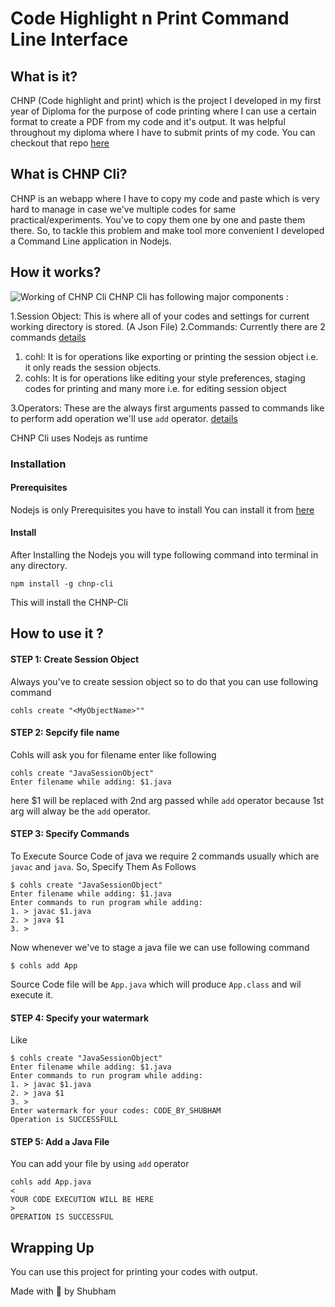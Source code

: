 # Code Highlight n Print Command Line Interface

## What is it?
CHNP (Code highlight and print) which is the project I developed in my first year of Diploma for the purpose of code printing where I can use a certain format to create a PDF from my code and it's output.
It was helpful throughout my diploma where I have to submit prints of my code.
You can checkout that repo [here](https://github.com/SGI-CAPP-AT2/code-highlight-n-print)

## What is CHNP Cli?
CHNP is an webapp where I have to copy my code and paste which is very hard to manage in case we've multiple codes for same practical/experiments.
You've to copy them one by one and paste them there.
So, to tackle this problem and make tool more convenient I developed a Command Line application in Nodejs.

## How it works?

![Working of CHNP Cli](https://dev-to-uploads.s3.amazonaws.com/uploads/articles/vjxgkayixv1c95i9itbi.jpg)
CHNP Cli has following major components :

1.Session Object: This is where all of your codes and settings for current working directory is stored. (A Json File)
2.Commands: Currently there are 2 commands [details](https://sgi-capp-at2.github.io/chnp-cli/help/commands.html)
 1. cohl: It is for operations like exporting or printing the session object i.e. it only reads the session objects.
 2. cohls: It is for operations like editing your style preferences, staging codes for printing and many more i.e. for editing session object
 
3.Operators: These are the always first arguments passed to commands like to perform add operation we'll use `add` operator. [details](https://sgi-capp-at2.github.io/chnp-cli/help/operators.html)

CHNP Cli uses Nodejs as runtime 
### Installation 
#### Prerequisites
Nodejs is only Prerequisites you have to install
You can install it from [here](https://nodejs.org/en)
#### Install
After Installing the Nodejs you will type following command into terminal in any directory.
```
npm install -g chnp-cli
```
This will install the CHNP-Cli 

## How to use it ?
#### STEP 1: Create Session Object
Always you've to create session object so to do that you can use following command
```
cohls create "<MyObjectName>""
```
#### STEP 2: Sepcify file name
Cohls will ask you for filename enter like following
```
cohls create "JavaSessionObject"
Enter filename while adding: $1.java
```
here $1 will be replaced with 2nd arg passed while `add` operator because 1st arg will alway be the `add` operator.
#### STEP 3: Specify Commands
To Execute Source Code of java we require 2 commands usually which are `javac` and `java`.
So, Specify Them As Follows
```
$ cohls create "JavaSessionObject"
Enter filename while adding: $1.java
Enter commands to run program while adding: 
1. > javac $1.java
2. > java $1
3. > 

```
Now whenever we've to stage a java file we can use following command
```
$ cohls add App
```
Source Code file will be `App.java` which will produce `App.class` and wil execute it.
#### STEP 4: Specify your watermark
Like
```
$ cohls create "JavaSessionObject"
Enter filename while adding: $1.java
Enter commands to run program while adding: 
1. > javac $1.java
2. > java $1
3. > 
Enter watermark for your codes: CODE_BY_SHUBHAM
Operation is SUCCESSFULL
```
#### STEP 5: Add a Java File
You can add your file by using `add` operator
```
cohls add App.java
<
YOUR CODE EXECUTION WILL BE HERE
>
OPERATION IS SUCCESSFUL 
```

## Wrapping Up
You can use this project for printing your codes with output.

Made with 💖 by Shubham
